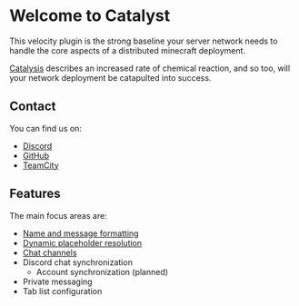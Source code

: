# Welcome to Catalyst

This velocity plugin is the strong baseline your server network needs to handle the core aspects of a distributed minecraft deployment.

[Catalysis](https://en.wikipedia.org/wiki/Catalysis) describes an increased rate of chemical reaction,
and so too, will your network deployment be catapulted into success.

## Contact

You can find us on:

- [Discord](https://discord.gg/6gR2YH3)
- [GitHub](https://github.com/anvilpowered)
- [TeamCity](https://ci.anvilpowered.org)

## Features

The main focus areas are:

- [Name and message formatting](features/formatting)
- [Dynamic placeholder resolution](features/placeholders)
- [Chat channels](features/channels)
- Discord chat synchronization
    - Account synchronization (planned)
- Private messaging
- Tab list configuration
